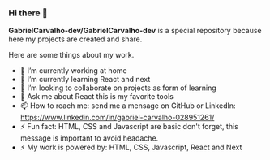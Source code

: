 ### Hi there 👋


**GabrielCarvalho-dev/GabrielCarvalho-dev** is a special repository because here my projects are created and share.

Here are some things about my work.

- 🔭 I’m currently working at home
- 🌱 I’m currently learning React and next
- 👯 I’m looking to collaborate on projects as form of learning
- 💬 Ask me about React this is my favorite tools
- 📫 How to reach me: send me a mensage on GitHub or LinkedIn: https://www.linkedin.com/in/gabriel-carvalho-028951261/
- ⚡ Fun fact: HTML, CSS and Javascript are basic don't forget, this message is important to avoid headache.
- ⚡ My work is powered by: HTML, CSS, Javascript, React and Next
